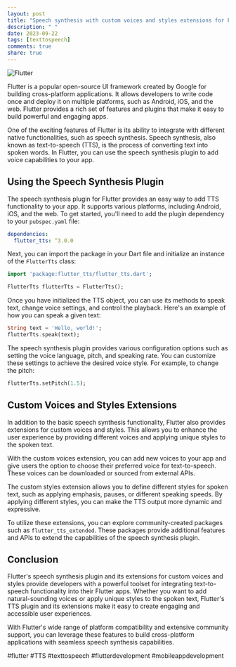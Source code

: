 ```yaml
---
layout: post
title: "Speech synthesis with custom voices and styles extensions for Flutter"
description: " "
date: 2023-09-22
tags: [texttospeech]
comments: true
share: true
---
```


![Flutter](https://flutter.dev/images/flutter-logo-sharing.png)

Flutter is a popular open-source UI framework created by Google for building cross-platform applications. It allows developers to write code once and deploy it on multiple platforms, such as Android, iOS, and the web. Flutter provides a rich set of features and plugins that make it easy to build powerful and engaging apps.

One of the exciting features of Flutter is its ability to integrate with different native functionalities, such as speech synthesis. Speech synthesis, also known as text-to-speech (TTS), is the process of converting text into spoken words. In Flutter, you can use the speech synthesis plugin to add voice capabilities to your app.

## Using the Speech Synthesis Plugin

The speech synthesis plugin for Flutter provides an easy way to add TTS functionality to your app. It supports various platforms, including Android, iOS, and the web. To get started, you'll need to add the plugin dependency to your `pubspec.yaml` file:

```yaml
dependencies:
  flutter_tts: ^3.0.0
```

Next, you can import the package in your Dart file and initialize an instance of the `FlutterTts` class:

```dart
import 'package:flutter_tts/flutter_tts.dart';

FlutterTts flutterTts = FlutterTts();
```

Once you have initialized the TTS object, you can use its methods to speak text, change voice settings, and control the playback. Here's an example of how you can speak a given text:

```dart
String text = 'Hello, world!';
flutterTts.speak(text);
```

The speech synthesis plugin provides various configuration options such as setting the voice language, pitch, and speaking rate. You can customize these settings to achieve the desired voice style. For example, to change the pitch:

```dart
flutterTts.setPitch(1.5);
```

## Custom Voices and Styles Extensions

In addition to the basic speech synthesis functionality, Flutter also provides extensions for custom voices and styles. This allows you to enhance the user experience by providing different voices and applying unique styles to the spoken text.

With the custom voices extension, you can add new voices to your app and give users the option to choose their preferred voice for text-to-speech. These voices can be downloaded or sourced from external APIs.

The custom styles extension allows you to define different styles for spoken text, such as applying emphasis, pauses, or different speaking speeds. By applying different styles, you can make the TTS output more dynamic and expressive.

To utilize these extensions, you can explore community-created packages such as `flutter_tts_extended`. These packages provide additional features and APIs to extend the capabilities of the speech synthesis plugin.

## Conclusion

Flutter's speech synthesis plugin and its extensions for custom voices and styles provide developers with a powerful toolset for integrating text-to-speech functionality into their Flutter apps. Whether you want to add natural-sounding voices or apply unique styles to the spoken text, Flutter's TTS plugin and its extensions make it easy to create engaging and accessible user experiences.

With Flutter's wide range of platform compatibility and extensive community support, you can leverage these features to build cross-platform applications with seamless speech synthesis capabilities.

#flutter #TTS #texttospeech #flutterdevelopment #mobileappdevelopment